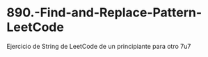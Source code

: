 # 890.-Find-and-Replace-Pattern-LeetCode
Ejercicio de String de LeetCode de un principiante para otro 7u7
